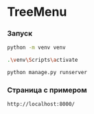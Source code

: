 
# TreeMenu

### Запуск 

``` sh
python -m venv venv
```

``` sh
.\venv\Scripts\activate
```

``` sh
python manage.py runserver

```

### Страница с примером 

``` 
http://localhost:8000/
```